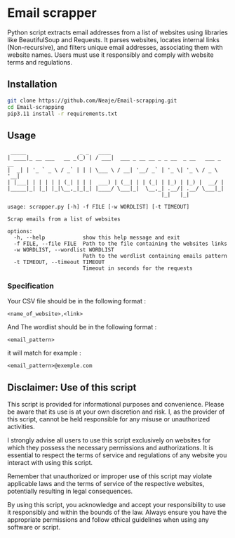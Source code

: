 # Email scrapper
Python script extracts email addresses from a list of websites using libraries like BeautifulSoup and Requests. It parses websites, locates internal links (Non-recursive), and filters unique email addresses, associating them with website names. Users must use it responsibly and comply with website terms and regulations.

## Installation
```bash
git clone https://github.com/Neaje/Email-scrapping.git
cd Email-scrapping
pip3.11 install -r requirements.txt
```

## Usage 
```
 _____                 _ _   ____                                       
| ____|_ __ ___   __ _(_) | / ___|  ___ _ __ __ _ _ __  _ __   ___ _ __ 
|  _| | '_ ` _ \ / _` | | | \___ \ / __| '__/ _` | '_ \| '_ \ / _ \ '__|
| |___| | | | | | (_| | | |  ___) | (__| | | (_| | |_) | |_) |  __/ |   
|_____|_| |_| |_|\__,_|_|_| |____/ \___|_|  \__,_| .__/| .__/ \___|_|   
                                                 |_|   |_|              

usage: scrapper.py [-h] -f FILE [-w WORDLIST] [-t TIMEOUT]

Scrap emails from a list of websites

options:
  -h, --help            show this help message and exit
  -f FILE, --file FILE  Path to the file containing the websites links
  -w WORDLIST, --wordlist WORDLIST
                        Path to the wordlist containing emails pattern
  -t TIMEOUT, --timeout TIMEOUT
                        Timeout in seconds for the requests
```

### Specification
Your CSV file should be in the following format :
```
<name_of_website>,<link>
```

And The wordlist should be in the following format :
```
<email_pattern>
```

it will match for example :
```
<email_pattern>@exemple.com
```

## Disclaimer: Use of this script 
This script is provided for informational purposes and convenience. Please be aware that its use is at your own discretion and risk. I, as the provider of this script, cannot be held responsible for any misuse or unauthorized activities.

I strongly advise all users to use this script exclusively on websites for which they possess the necessary permissions and authorizations. It is essential to respect the terms of service and regulations of any website you interact with using this script.

Remember that unauthorized or improper use of this script may violate applicable laws and the terms of service of the respective websites, potentially resulting in legal consequences.

By using this script, you acknowledge and accept your responsibility to use it responsibly and within the bounds of the law. Always ensure you have the appropriate permissions and follow ethical guidelines when using any software or script.
